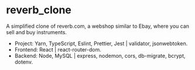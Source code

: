 # reverb_clone

A simplified clone of reverb.com, a webshop similar to Ebay, where you can sell and buy instruments.

- Project: Yarn, TypeScript, Eslint, Prettier, Jest | validator, jsonwebtoken.
- Frontend: React | react-router-dom.
- Backend: Node, MySQL | express, nodemon, cors, db-migrate, bcrypt, dotenv.

